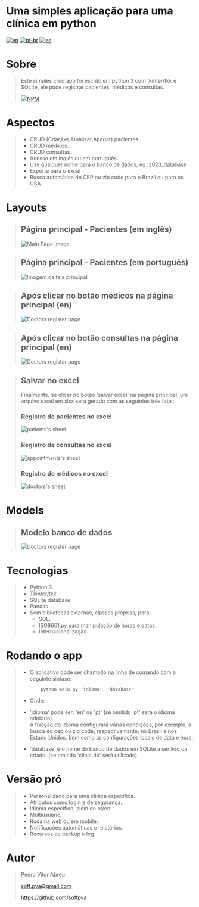 # **Uma simples aplicação para uma clínica em python**
[![en](https://img.shields.io/badge/lang-en-red.svg)](./README.md)
[![pt-br](https://img.shields.io/badge/lang-pt--br-green.svg)](./README.pt-br.md)
[![es](https://img.shields.io/badge/lang-es-yellow.svg)](./README.es.md)
 
# Sobre
> Este simples crud app foi escrito em python 3 com tkinter/tkk e SQLite, ele pode registrar pacientes, médicos e consultas.
>
> [![NPM](https://img.shields.io/npm/l/react)](./LICENSE) 

# Aspectos
> - CRUD (Criar,Ler,Atualizar,Apagar) pacientes.
> - CRUD médicos.
> - CRUD consultas.
> - Acesso em inglês ou em português.
> - Use qualquer nome para o banco de dados, eg: 2023_database
> - Exporte para o excel
> - Busca automática de CEP ou zip code para o Brazil ou para os USA.

# Layouts
> ## Página principal - Pacientes (em inglês)
> ![Main Page Image](src/images/main_page.gif)  

> ## Página principal - Pacientes (em português)
> ![Imagem da tela principal](src/images/tela_principal.gif)  

> ## Após clicar no botão médicos na página principal (en)
> ![Doctors register page](src/images/doctor_page.gif)  

> ## Após clicar no botão consultas na página principal (en)
> ![Doctors register page](src/images/appoint_page.gif)  

> ## Salvar no excel
> Finalmente, se clicar no botão 'salvar excel' na página principal, um arquivo excel em xlsx será gerado com as seguintes três tabs:
> ### Registro de pacientes no excel
> ![patients's sheet](src/images/patients_xlsx.gif)
> ### Registro de consultas no excel
> ![appointments's sheet](src/images/appointments_xlsx.gif) 
> ### Registro de médicos no excel
> ![doctors's sheet](src/images/doctors_xlsx.gif)

# Models
> ## Modelo banco de dados
> ![Doctors register page](src/images/model.gif) 

# Tecnologias
> - Python 3
> - Tkinter/tkk
> - SQLite database
> - Pandas
> - Sem bibliotecas externas, classes próprias, para:
>     - SQL.
>     - ISO8601.py para manipulação de horas e datas.
>     - Internacionalização.

# Rodando o app
> - O aplicativo pode ser chamado na linha de comando com a seguinte sintaxe:  
>
>           python main.py 'idioma'  'database'   
>
> - Onde:  
> - 'idioma' pode ser: 'en' ou 'pt' (se omitido 'pt' será o idioma adotado)  
>    A fixação do idioma configurará várias condições, por exemplo, a busca do cep ou zip code, respectivamente, no Brasil e nos Estado Unidos, bem como as configurações locais de data e hora.
> - 'database' é o nome do banco de dados em SQLite a ser lido ou criado. (se omitido 'clinic.db' será utilizado)

# Versão pró
> - Personalizado para uma clínica específica.
> - Atributos como login e de segurança.
> - Idioma específico, além de pt/en.
> - Multiusuário.
> - Roda na web ou em mobile.
> - Notificações automáticas e relatórios.
> - Recursos de backup e log.


# Autor
> Pedro Vitor Abreu
>
> <soft.pva@gmail.com>
>
> <https://github.com/softpva>